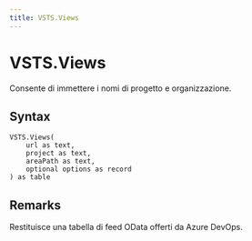 ```yaml
---
title: VSTS.Views
---
```


# VSTS.Views


Consente di immettere i nomi di progetto e organizzazione.


## Syntax

```powerquery
VSTS.Views(
    url as text,
    project as text,
    areaPath as text,
    optional options as record
) as table
```


## Remarks

Restituisce una tabella di feed OData offerti da Azure DevOps.


